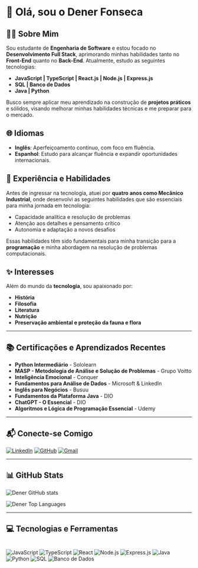 # 👋 Olá, sou o Dener Fonseca

## 🧑‍💻 Sobre Mim
Sou estudante de **Engenharia de Software** e estou focado no **Desenvolvimento Full Stack**, aprimorando minhas habilidades tanto no **Front-End** quanto no **Back-End**. Atualmente, estudo as seguintes tecnologias:

- **JavaScript | TypeScript | React.js | Node.js | Express.js**
- **SQL | Banco de Dados**
- **Java | Python**

Busco sempre aplicar meu aprendizado na construção de **projetos práticos** e sólidos, visando melhorar minhas habilidades técnicas e me preparar para o mercado.

## 🌐 Idiomas
- **Inglês**: Aperfeiçoamento contínuo, com foco em fluência.
- **Espanhol**: Estudo para alcançar fluência e expandir oportunidades internacionais.

## 🔧 Experiência e Habilidades
Antes de ingressar na tecnologia, atuei por **quatro anos como Mecânico Industrial**, onde desenvolvi as seguintes habilidades que são essenciais para minha jornada em tecnologia:

- Capacidade analítica e resolução de problemas  
- Atenção aos detalhes e pensamento crítico  
- Autonomia e adaptação a novos desafios  

Essas habilidades têm sido fundamentais para minha transição para a **programação** e minha abordagem na resolução de problemas computacionais.

## ✨ Interesses
Além do mundo da **tecnologia**, sou apaixonado por:

- **História**
- **Filosofia**
- **Literatura**
- **Nutrição**
- **Preservação ambiental e proteção da fauna e flora**

---

## 📚 Certificações e Aprendizados Recentes
- **Python Intermediário** - Sololearn  
- **MASP - Metodologia de Análise e Solução de Problemas** - Grupo Voitto  
- **Inteligência Emocional** - Conquer  
- **Fundamentos para Análise de Dados** - Microsoft & LinkedIn  
- **Inglês para Negócios** - Busuu  
- **Fundamentos da Plataforma Java** - DIO  
- **ChatGPT - O Essencial** - DIO  
- **Algoritmos e Lógica de Programação Essencial** - Udemy  

---

## 📬 Conecte-se Comigo

[![LinkedIn](https://img.shields.io/badge/-LinkedIn-0077B5?style=for-the-badge&logo=linkedin&logoColor=white)](https://www.linkedin.com/in/dener-fonseca)
[![GitHub](https://img.shields.io/badge/-GitHub-181717?style=for-the-badge&logo=github&logoColor=white)](https://github.com/Dener-Fonseca)
[![Gmail](https://img.shields.io/badge/-Gmail-D14836?style=for-the-badge&logo=gmail&logoColor=white)](mailto:denerwriter@gmail.com)

---

## 📊 GitHub Stats

![Dener GitHub stats](https://github-readme-stats.vercel.app/api?username=Dener-Fonseca&show_icons=true&theme=tokyonight)

![Dener Top Languages](https://github-readme-stats.vercel.app/api/top-langs/?username=Dener-Fonseca&show_icons=true&hide_border=true&layout=compact&langs_count=8&theme=tokyonight)

---

## 💻 Tecnologias e Ferramentas
<div style="display: inline_block"><br/>
  <img alt="JavaScript" src="https://img.shields.io/badge/JavaScript-F7DF1E?style=for-the-badge&logo=javascript&logoColor=black"/>
  <img alt="TypeScript" src="https://img.shields.io/badge/TypeScript-3178C6?style=for-the-badge&logo=typescript&logoColor=white"/>
  <img alt="React" src="https://img.shields.io/badge/React-20232A?style=for-the-badge&logo=react&logoColor=61DAFB"/>
  <img alt="Node.js" src="https://img.shields.io/badge/Node.js-339933?style=for-the-badge&logo=nodedotjs&logoColor=white"/>
  <img alt="Express.js" src="https://img.shields.io/badge/Express.js-000000?style=for-the-badge&logo=express&logoColor=white"/>
  <img alt="Java" src="https://img.shields.io/badge/Java-ED8B00?style=for-the-badge&logo=openjdk&logoColor=white"/>
  <img alt="Python" src="https://img.shields.io/badge/Python-3776AB?style=for-the-badge&logo=python&logoColor=white"/>
  <img alt="SQL" src="https://img.shields.io/badge/SQL-4479A1?style=for-the-badge&logo=postgresql&logoColor=white"/>
  <img alt="Banco de Dados" src="https://img.shields.io/badge/Banco%20de%20Dados-003B57?style=for-the-badge&logo=mysql&logoColor=white"/>
</div>
